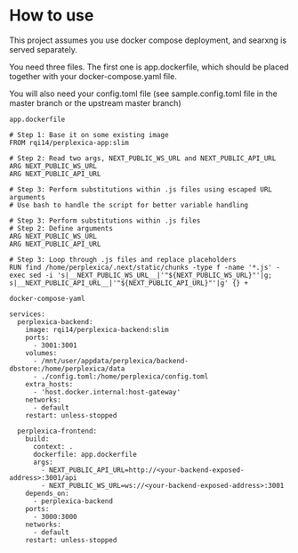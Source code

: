 

# How to use
This project assumes you use docker compose deployment, and searxng is served separately.

You need three files.
The first one is app.dockerfile, which should be placed together with your docker-compose.yaml file. 

You will also need your config.toml file (see sample.config.toml file in the master branch or the upstream master branch) 


`app.dockerfile`

```
# Step 1: Base it on some existing image
FROM rqi14/perplexica-app:slim

# Step 2: Read two args, NEXT_PUBLIC_WS_URL and NEXT_PUBLIC_API_URL
ARG NEXT_PUBLIC_WS_URL
ARG NEXT_PUBLIC_API_URL

# Step 3: Perform substitutions within .js files using escaped URL arguments
# Use bash to handle the script for better variable handling

# Step 3: Perform substitutions within .js files
# Step 2: Define arguments
ARG NEXT_PUBLIC_WS_URL
ARG NEXT_PUBLIC_API_URL

# Step 3: Loop through .js files and replace placeholders
RUN find /home/perplexica/.next/static/chunks -type f -name '*.js' -exec sed -i 's|__NEXT_PUBLIC_WS_URL__|'"${NEXT_PUBLIC_WS_URL}"'|g; s|__NEXT_PUBLIC_API_URL__|'"${NEXT_PUBLIC_API_URL}"'|g' {} +
```

`docker-compose-yaml` 

```
services:
  perplexica-backend:
    image: rqi14/perplexica-backend:slim
    ports:
      - 3001:3001
    volumes:
      - /mnt/user/appdata/perplexica/backend-dbstore:/home/perplexica/data
      - ./config.toml:/home/perplexica/config.toml
    extra_hosts:
      - 'host.docker.internal:host-gateway'
    networks:
      - default
    restart: unless-stopped

  perplexica-frontend:
    build:
      context: .
      dockerfile: app.dockerfile
      args:
        - NEXT_PUBLIC_API_URL=http://<your-backend-exposed-address>:3001/api
        - NEXT_PUBLIC_WS_URL=ws://<your-backend-exposed-address>:3001
    depends_on:
      - perplexica-backend
    ports:
      - 3000:3000
    networks:
      - default
    restart: unless-stopped

```
